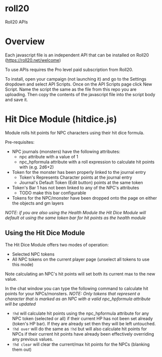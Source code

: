 # roll20
Roll20 APIs

# Overview
Each javascript file is an independent API that can be installed on Roll20 (https://roll20.net/welcome)

To use APIs requires the Pro level paid subscription from Roll20. 

To install, open your campaign (not launching it) and go to the Settings dropdown and select API Scripts. Once on the API Scripts page click New Script. Name the script the same as the file from this repo you are uploading. Then copy the contents of the javascript file into the script body and save it. 

# Hit Dice Module (hitdice.js)
Module rolls hit points for NPC characters using their hit dice formula.

Pre-requisites:
* NPC journals (monsters) have the following attributes:
    * npc attribute with a value of 1
    * npc_hpformula attribute with a roll expression to calculate hit points with (e.g. 2d6+2)
* Token for the monster has been properly linked to the journal entry 
    * Token's Represents Character points at the journal entry
    * Journal's Default Token (Edit button) points at the same token
* Token's Bar 1 has not been linked to any of the NPC's attributes
    * TODO make this bar configurable
* Tokens for the NPC/monster have been dropped onto the page on either the objects and gm layers

*NOTE: if you are also using the Health Module the Hit Dice Module will default ot using the same token bar for hit points as the health module*

## Using the Hit Dice Module
The Hit Dice Module offers two modes of operation:
* Selected NPC tokens
* All NPC tokens on the current player page (unselect all tokens to use this mode)

Note calculating an NPC's hit points will set both its current max to the new value.

In the chat window you can type the following command to calculate hit points for your NPCs/monsters. 
*NOTE: Only tokens that represent a character that is marked as an NPC with a valid npc_hpformula attribute will be updated*
* `!hd` will calculate hit points using the npc_hpformula attribute for any NPC token (selected or all) if their current HP has not been set already (token's HP bar). If they are already set then they will be left untouched. 
* `!hd over` will do the same as `!hd` but will also calculate hit points for NPCs if their current hit points have already been effectively overriding any previous values.
* `!hd clear` will clear the current/max hit points for the NPCs (blanking them out)
